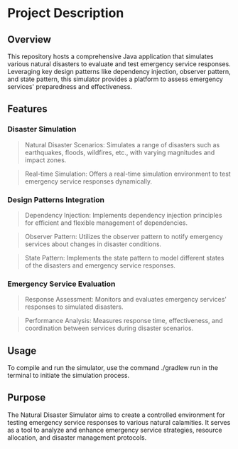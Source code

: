 # Project Description 
## Overview
This repository hosts a comprehensive Java application that simulates various natural disasters to evaluate and test emergency service responses. Leveraging key design patterns like dependency injection, observer pattern, and state pattern, this simulator provides a platform to assess emergency services' preparedness and effectiveness.

## Features
### Disaster Simulation
> Natural Disaster Scenarios: Simulates a range of disasters such as earthquakes, floods, wildfires, etc., with varying magnitudes and impact zones.

> Real-time Simulation: Offers a real-time simulation environment to test emergency service responses dynamically.

### Design Patterns Integration
> Dependency Injection: Implements dependency injection principles for efficient and flexible management of dependencies.

> Observer Pattern: Utilizes the observer pattern to notify emergency services about changes in disaster conditions.

> State Pattern: Implements the state pattern to model different states of the disasters and emergency service responses.

### Emergency Service Evaluation
> Response Assessment: Monitors and evaluates emergency services' responses to simulated disasters.

> Performance Analysis: Measures response time, effectiveness, and coordination between services during disaster scenarios.

## Usage
To compile and run the simulator, use the command ./gradlew run in the terminal to initiate the simulation process.

## Purpose
The Natural Disaster Simulator aims to create a controlled environment for testing emergency service responses to various natural calamities. It serves as a tool to analyze and enhance emergency service strategies, resource allocation, and disaster management protocols.
